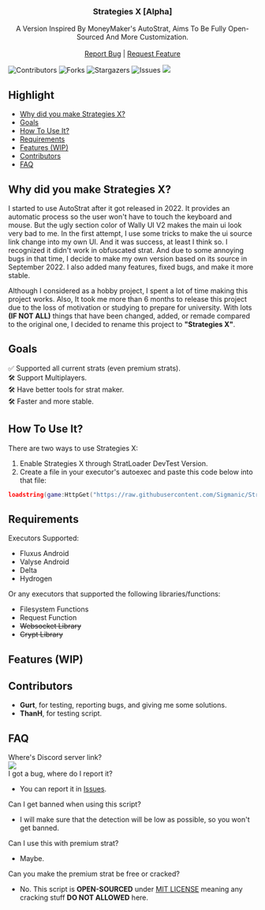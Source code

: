 <br/>
<p align="center">
  <h3 align="center">Strategies X [Alpha]</h3>

  <p align="center">
    A Version Inspired By MoneyMaker's AutoStrat, Aims To Be Fully Open-Sourced And More Customization.
    <br/>
    <br/>
    <a href="https://github.com/Sigmanic/Strategies-X/issues">Report Bug</a>
    |
    <a href="https://github.com/Sigmanic/Strategies-X/issues">Request Feature</a>
  </p>
</p>

![Contributors](https://img.shields.io/github/contributors/Sigmanic/Strategies-X?color=dark-green) ![Forks](https://img.shields.io/github/forks/Sigmanic/Strategies-X?style=social) ![Stargazers](https://img.shields.io/github/stars/Sigmanic/Strategies-X?style=social) ![Issues](https://img.shields.io/github/issues/Sigmanic/Strategies-X) [![](https://dcbadge.vercel.app/api/server/RWGUGV3YTj?style=flat)](https://discord.gg/RWGUGV3YTj)

## Highlight

* [Why did you make Strategies X?](#why-did-you-make-strategies-x)
* [Goals](#goals)
* [How To Use It?](#how-to-use-it)
* [Requirements](#requirements)
* [Features (WIP)](#features-wip)
* [Contributors](#contributors)
* [FAQ](#faq)

## Why did you make Strategies X?

I started to use AutoStrat after it got released in 2022. It provides an automatic process so the user won't have to touch the keyboard and mouse. But the ugly section color of Wally UI V2 makes the main ui look very bad to me. In the first attempt, I use some tricks to make the ui source link change into my own UI. And it was success, at least I think so. I recognized it didn't work in obfuscated strat. And due to some annoying bugs in that time, I decide to make my own version based on its source in September 2022. I also added many features, fixed bugs, and make it more stable.

Although I considered as a hobby project, I spent a lot of time making this project works. Also, It took me more than 6 months to release this project due to the loss of motivation or studying to prepare for university. With lots **(IF NOT ALL)** things that have been changed, added, or remade compared to the original one, I decided to rename this project to **"Strategies X"**.

## Goals
:white_check_mark: Supported all current strats (even premium strats).  
:hammer_and_wrench: Support Multiplayers.  
:hammer_and_wrench: Have better tools for strat maker.  
:hammer_and_wrench: Faster and more stable.  

## How To Use It?
There are two ways to use Strategies X:
1. Enable Strategies X through StratLoader DevTest Version.
2. Create a file in your executor's autoexec and paste this code below into that file:
```lua
loadstring(game:HttpGet("https://raw.githubusercontent.com/Sigmanic/Strategies-X/main/Loader.lua", true))()
```

## Requirements
Executors Supported:
* Fluxus Android
* Valyse Android
* Delta
* Hydrogen

Or any executors that supported the following libraries/functions:
* Filesystem Functions
* Request Function
* ~~Websocket Library~~
* ~~Crypt Library~~

## Features (WIP)

## Contributors
* **Gurt**, for testing, reporting bugs, and giving me some solutions.
* **ThanH**, for testing script.

## FAQ
Where's Discord server link?  
[![](https://dcbadge.vercel.app/api/server/RWGUGV3YTj)](https://discord.gg/RWGUGV3YTj)  
I got a bug, where do I report it?
* You can report it in [Issues](https://github.com/Sigmanic/Strategies-X/issues).

Can I get banned when using this script?
* I will make sure that the detection will be low as possible, so you won't get banned.

Can I use this with premium strat?
* Maybe.

Can you make the premium strat be free or cracked?
* No. This script is **OPEN-SOURCED** under [MIT LICENSE](https://github.com/Sigmanic/Strategies-X/blob/main/LICENSE.md) meaning any cracking stuff **DO NOT ALLOWED** here.
